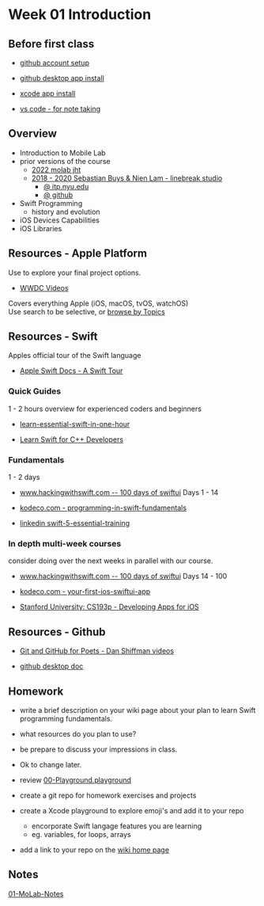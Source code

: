 # Week 01 Introduction

## Before first class

- [github account setup](https://docs.github.com/en/get-started/onboarding/getting-started-with-your-github-account)

- [github desktop app install](https://docs.github.com/en/desktop/installing-and-configuring-github-desktop/installing-and-authenticating-to-github-desktop/installing-github-desktop)

- [xcode app install](https://apps.apple.com/us/app/xcode/id497799835?mt=12)

- [vs code - for note taking](https://code.visualstudio.com)

<!-- - [sf symbols app install](https://developer.apple.com/sf-symbols/) -->

## Overview

- Introduction to Mobile Lab
- prior versions of the course
  - [2022 molab jht](https://github.com/mobilelabclass-itp/content)
  - [2018 - 2020 Sebastian Buys & Nien Lam - linebreak studio](https://www.linebreak.studio/about)
    - [@ itp.nyu.edu](https://itp.nyu.edu/classes/mobile-lab/)
    - [@ github](https://github.com/mobilelabclass/content)
- Swift Programming
  - history and evolution
- iOS Devices Capabilities
- iOS Libraries

## Resources - Apple Platform

Use to explore your final project options.

- [WWDC Videos](https://developer.apple.com/videos/all-videos)

Covers everything Apple (iOS, macOS, tvOS, watchOS)  
Use search to be selective, or [browse by Topics](https://developer.apple.com/videos/topics/)

## Resources - Swift

Apples official tour of the Swift language

- [Apple Swift Docs - A Swift Tour](https://docs.swift.org/swift-book/GuidedTour/GuidedTour.html)

### Quick Guides

1 - 2 hours overview for experienced coders and beginners

- [learn-essential-swift-in-one-hour](https://www.hackingwithswift.com/articles/242/learn-essential-swift-in-one-hour)

- [Learn Swift for C++ Developers](https://www.advancedswift.com/learn-swift-cpp/)

### Fundamentals

1 - 2 days

- [www.hackingwithswift.com -- 100 days of swiftui](https://www.hackingwithswift.com/100/swiftui) Days 1 - 14

- [kodeco.com - programming-in-swift-fundamentals](https://www.kodeco.com/28092971-programming-in-swift-fundamentals)

- [linkedin swift-5-essential-training ](https://www.linkedin.com/learning/swift-5-essential-training)

### In depth multi-week courses

consider doing over the next weeks in parallel with our course.

- [www.hackingwithswift.com -- 100 days of swiftui](https://www.hackingwithswift.com/100/swiftui) Days 14 - 100

- [kodeco.com - your-first-ios-swiftui-app](https://www.kodeco.com/28797163-your-first-ios-swiftui-app-an-app-from-scratch)

- [Stanford University: CS193p - Developing Apps for iOS](https://cs193p.sites.stanford.edu/)

## Resources - Github

- [Git and GitHub for Poets - Dan Shiffman videos](https://www.youtube.com/playlist?list=PLRqwX-V7Uu6ZF9C0YMKuns9sLDzK6zoiV)

- [github desktop doc](https://docs.github.com/en/desktop/installing-and-configuring-github-desktop/overview/getting-started-with-github-desktop)

## Homework

- write a brief description on your wiki page about your plan to learn Swift programming fundamentals.
- what resources do you plan to use?
- be prepare to discuss your impressions in class.
- Ok to change later.

- review [00-Playground.playground](https://github.com/mobilelabclass-itp/00-Playground)

- create a git repo for homework exercises and projects

- create a Xcode playground to explore emoji's and add it to your repo

  - encorporate Swift langage features you are learning
  - eg. variables, for loops, arrays

- add a link to your repo on the [wiki home page](https://github.com/mobilelabclass-itp/content-2023/wiki)

## Notes

[01-MoLab-Notes](../assets/01-MoLab-Notes.pdf)
